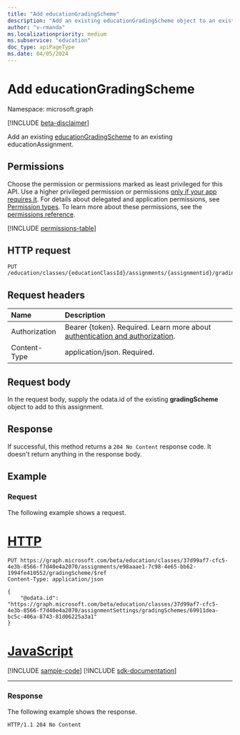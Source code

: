 ```yaml
---
title: "Add educationGradingScheme"
description: "Add an existing educationGradingScheme object to an existing educationAssignment."
author: "v-rmanda"
ms.localizationpriority: medium
ms.subservice: "education"
doc_type: apiPageType
ms.date: 04/05/2024
---
```


# Add educationGradingScheme

Namespace: microsoft.graph

[!INCLUDE [beta-disclaimer](../../includes/beta-disclaimer.md)]

Add an existing [educationGradingScheme](../resources/educationgradingscheme.md) to an existing educationAssignment.

## Permissions

Choose the permission or permissions marked as least privileged for this API. Use a higher privileged permission or permissions [only if your app requires it](/graph/permissions-overview#best-practices-for-using-microsoft-graph-permissions). For details about delegated and application permissions, see [Permission types](/graph/permissions-overview#permission-types). To learn more about these permissions, see the [permissions reference](/graph/permissions-reference).

<!-- {
  "blockType": "permissions",
  "name": "educationassignmentsettings-post-gradingschemes-permissions"
}
-->
[!INCLUDE [permissions-table](../includes/permissions/educationassignmentsettings-post-gradingschemes-permissions.md)]

## HTTP request

<!-- {
  "blockType": "ignored"
}
-->
``` http
PUT /education/classes/{educationClassId}/assignments/{assignmentid}/gradingScheme/$ref
```

## Request headers

|Name|Description|
|:---|:---|
|Authorization|Bearer {token}. Required. Learn more about [authentication and authorization](/graph/auth/auth-concepts).|
|Content-Type|application/json. Required.|

## Request body

In the request body, supply the odata.id of the existing **gradingScheme** object to add to this assignment.

## Response

If successful, this method returns a `204 No Content` response code. It doesn't return anything in the response body.

## Example

### Request

The following example shows a request.
# [HTTP](#tab/http)
<!-- {
  "blockType": "request",
  "name": "create_educationgradingscheme_from_"
}
-->
``` http
PUT https://graph.microsoft.com/beta/education/classes/37d99af7-cfc5-4e3b-8566-f7d40e4a2070/assignments/e98aaae1-7c98-4e65-bb62-1994fe410552/gradingScheme/$ref
Content-Type: application/json

{
    "@odata.id": "https://graph.microsoft.com/beta/education/classes/37d99af7-cfc5-4e3b-8566-f7d40e4a2070/assignmentSettings/gradingSchemes/69911dea-bc5c-406a-8743-81d06225a3a1"
}
```

# [JavaScript](#tab/javascript)
[!INCLUDE [sample-code](../includes/snippets/javascript/create-educationgradingscheme-from--javascript-snippets.md)]
[!INCLUDE [sdk-documentation](../includes/snippets/snippets-sdk-documentation-link.md)]

---

### Response
The following example shows the response.

<!-- {
  "blockType": "response",
  "truncated": true  
}
-->
``` http
HTTP/1.1 204 No Content
```
